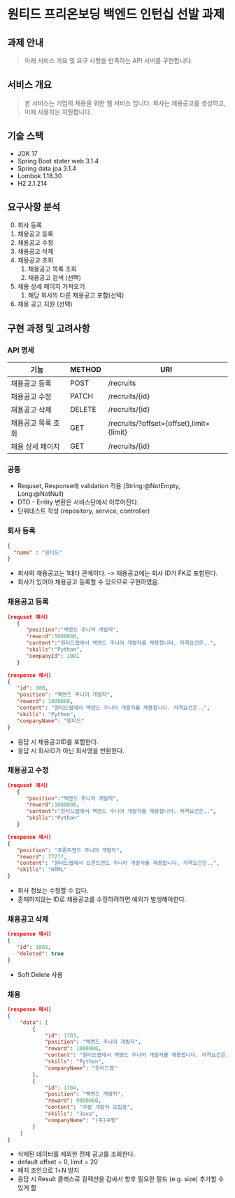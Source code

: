 # 원티드 프리온보딩 백엔드 인턴십 선발 과제

## 과제 안내
> 아래 서비스 개요 및 요구 사항을 만족하는 API 서버를 구현합니다.

## 서비스 개요
> 본 서비스는 기업의 채용을 위한 웹 서비스 입니다.
> 회사는 채용공고를 생성하고, 이에 사용자는 지원합니다.

## 기술 스택
- JDK 17
- Spring Boot stater web 3.1.4
- Spring data jpa 3.1.4
- Lombok 1.18.30
- H2 2.1.214

## 요구사항 분석
0. 회사 등록
1. 채용공고 등록
2. 채용공고 수정
3. 채용공고 삭제
4. 채용공고 조회
    1. 채용공고 목록 조회
    2. 채용공고 검색 (선택)
5. 채용 상세 페이지 가져오기
    1. 해당 회사의 다른 채용공고 포함(선택)
6. 채용 공고 지원 (선택)

## 구현 과정 및 고려사항

### API 명세
| 기능         | METHOD | URI                                      |
|------------|--------|------------------------------------------|
| 채용공고 등록    | POST   | /recruits                                |
| 채용공고 수정    | PATCH  | /recruits/{id}                           |
| 채용공고 삭제    | DELETE | /recruits/{id}                           |
| 채용공고 목록 조회 | GET    | /recruits/?offset={offset},limit={limit} |
| 채용 상세 페이지  | GET    | /recruits/{id}                           |


### 공통
- Requset, Response에 validation 적용 (String:@NotEmpty, Long:@NotNull)
- DTO - Entity 변환은 서비스단에서 이루어진다.
- 단위테스트 작성 (repository, service, controller)

### 회사 등록
```json
{
  "name" : "원티드"
}
```
- 회사와 채용공고는 1대다 관계이다. -> 채용공고에는 회사 ID가 FK로 포함된다.
- 회사가 있어야 채용공고 등록할 수 있으므로 구현하였음.

### 채용공고 등록

```json
(requset 예시)
   {
      "position":"백엔드 주니어 개발자",
      "reword":1000000,
      "content":"원티드랩에서 백엔드 주니어 개발자를 채용합니다. 자격요건은..",
      "skills":"Python",
      "companyId": 1001
   }
```

```json
(response 예시)
{
   "id": 100,
   "position": "백엔드 주니어 개발자",
   "reword": 1000000,
   "content": "원티드랩에서 백엔드 주니어 개발자를 채용합니다. 자격요건은..",
   "skills": "Python",
   "companyName": "원티드"
}
```

- 응답 시 채용공고ID를 포함한다.
- 응답 시 회사ID가 아닌 회사명을 반환한다.

### 채용공고 수정

```json
(requset 예시)
   {
      "position":"백엔드 주니어 개발자",
      "reword":1000000,
      "content":"원티드랩에서 백엔드 주니어 개발자를 채용합니다. 자격요건은..",
      "skills":"Python"
   }
```

```json
(response 예시)
{
   "position": "프론트엔드 주니어 개발자",
   "reword": 77777,
   "content": "원티드랩에서 프론트엔드 주니어 개발자를 채용합니다. 자격요건은..",
   "skills": "HTML"
}
```
- 회사 정보는 수정할 수 없다.
- 존재하지않는 ID로 채용공고를 수정하려하면 예외가 발생해야한다.

### 채용공고 삭제
```json
(response 예시)
{
   "id": 1802,
   "deleted": true
}
```
- Soft Delete 사용

### 채용

```json
(response 예시)
{
    "data": [
        {
            "id": 1703,
            "position": "백엔드 주니어 개발자",
            "reward": 1000000,
            "content": "원티드랩에서 백엔드 주니어 개발자를 채용합니다. 자격요건은..",
            "skills": "Python",
            "companyName": "원티드랩"
        },
        {
            "id": 1704,
            "position": "백엔드 개발자",
            "reward": 9000000,
            "content": "쿠팡 개발자 모집중",
            "skills": "Java",
            "companyName": "(주)쿠팡"
        }
    ]
}
```

- 삭제된 데이터를 제외한 전체 공고를 조회한다.
- default offset = 0,  limit = 20
- 페치 조인으로 1+N 방지
- 응답 시 Result 클래스로 컬렉션을 감싸서 향후 필요한 필드 (e.g. size) 추가할 수 있게 함